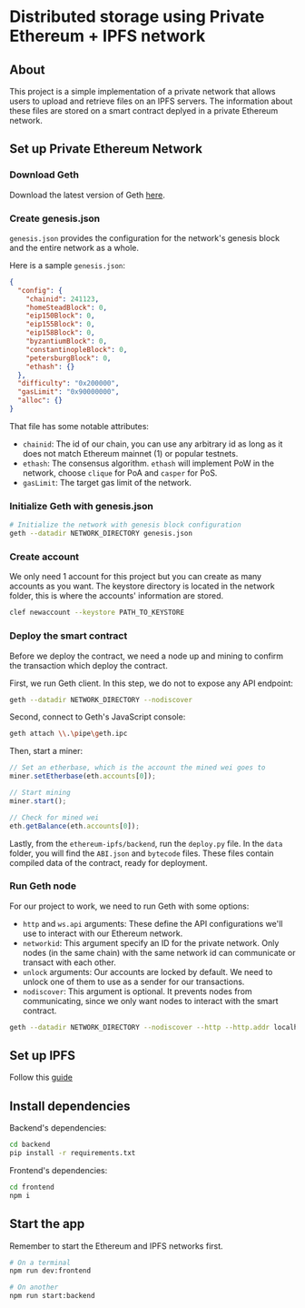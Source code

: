 # Distributed storage using Private Ethereum + IPFS network

## About
This project is a simple implementation of a private network that allows users to upload and retrieve files on an IPFS servers. The information about these files are stored on a smart contract deplyed in a private Ethereum network.

## Set up Private Ethereum Network

### Download Geth

Download the latest version of Geth [here](https://geth.ethereum.org/downloads).

### Create genesis.json

`genesis.json` provides the configuration for the network's genesis block and the entire network as a whole.

Here is a sample `genesis.json`:
```json
{
  "config": {
    "chainid": 241123,
    "homeSteadBlock": 0,
    "eip150Block": 0,
    "eip155Block": 0,
    "eip158Block": 0,
    "byzantiumBlock": 0,
    "constantinopleBlock": 0,
    "petersburgBlock": 0,
    "ethash": {}
  },
  "difficulty": "0x200000",
  "gasLimit": "0x90000000",
  "alloc": {}
}
```

That file has some notable attributes:
- `chainid`: The id of our chain, you can use any arbitrary id as long as it does not match Ethereum mainnet (1) or popular testnets.
- `ethash`: The consensus algorithm. `ethash` will implement PoW in the network, choose `clique` for PoA and `casper` for PoS.
- `gasLimit`: The target gas limit of the network.

### Initialize Geth with genesis.json

```bash
# Initialize the network with genesis block configuration
geth --datadir NETWORK_DIRECTORY genesis.json
```

### Create account


We only need 1 account for this project but you can create as many accounts as you want. The keystore directory is located in the network folder, this is where the accounts' information are stored. 

```bash
clef newaccount --keystore PATH_TO_KEYSTORE
```
### Deploy the smart contract
Before we deploy the contract, we need a node up and mining to confirm the transaction which deploy the contract.

First, we run Geth client. In this step, we do not to expose any API endpoint:
```bash
geth --datadir NETWORK_DIRECTORY --nodiscover
```

Second, connect to Geth's JavaScript console:
```bash
geth attach \\.\pipe\geth.ipc
```
Then, start a miner:
```JavaScript
// Set an etherbase, which is the account the mined wei goes to
miner.setEtherbase(eth.accounts[0]);

// Start mining
miner.start();

// Check for mined wei
eth.getBalance(eth.accounts[0]);
```
Lastly, from the `ethereum-ipfs/backend`, run the `deploy.py` file. In the `data` folder, you will find the `ABI.json` and `bytecode` files. These files contain compiled data of the contract, ready for deployment.

### Run Geth node

For our project to work, we need to run Geth with some options:
- `http` and `ws.api` arguments: These define the API configurations we'll use to interact with our Ethereum network.
- `networkid`: This argument specify an ID for the private network. Only nodes (in the same chain) with the same network id can communicate or transact with each other.
- `unlock` arguments: Our accounts are locked by default. We need to unlock one of them to use as a sender for our transactions.
- `nodiscover`: This argument is optional. It prevents nodes from communicating, since we only want nodes to interact with the smart contract.

```bash
geth --datadir NETWORK_DIRECTORY --nodiscover --http --http.addr localhost --http.port 8545 --http.corsdomain=* --http.api web3,eth,debug,personal,net --ws.api web3,eth,debug,personal,net --networkid 241123 --allow-insecure-unlock --unlock ACCOUNT --password PASSWORD_FILE
```

## Set up IPFS

Follow this [guide](https://medium.com/@s_van_laar/deploy-a-private-ipfs-network-on-ubuntu-in-5-steps-5aad95f7261b)

## Install dependencies

Backend's dependencies:
```bash
cd backend
pip install -r requirements.txt
```
Frontend's dependencies:
```bash
cd frontend
npm i
```

## Start the app

Remember to start the Ethereum and IPFS networks first.

```bash
# On a terminal
npm run dev:frontend

# On another
npm run start:backend
```

